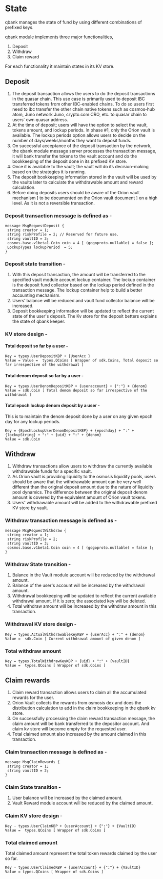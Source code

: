 # State

qbank manages the state of fund by using different combinations of prefixed keys.

qbank module implements three major functionalities,
1. Deposit 
2. Withdraw
3. Claim reward 

For each functionality it maintain states in its KV store. 

## Deposit 
1. The deposit transaction allows the users to do the deposit transactions in the quasar chain. This use case is primarily used to deposit IBC transferred tokens from other IBC-enabled chains. To do so users first need to ibc transfer the other chain native tokens such as cosmos-hub atom, Juno network Juno, crypto.com CRO, etc. to quasar chain to users' own quasar address.
2. At the time of deposit; users will have the option to select the vault, tokens amount, and lockup periods. In phase #1, only the Orion vault is available. The lockup periods option allows users to decide on the number of days/weeks/months they want to deposit funds. 
3. On successful acceptance of the deposit transaction by the network, the qbank module message server processes the transaction message, it will bank transfer the tokens to the vault account and do the bookkeeping of the deposit done in its prefixed KV store.
4. Once it is available to the vault; the vault will do its decision-making based on the strategies it is running. 
5. The deposit bookkeeping information stored in the vault will be used by the vaults later to calculate the withdrawable amount and reward calculation. 
6. Before doing deposits users should be aware of the Orion vault mechanism [ to be documented on the Orion vault document ] on a high level. As it is not a reversible transaction. 

### Deposit transaction message is defined as - 
```
message MsgRequestDeposit {
 string creator = 1;
 string riskProfile = 2; // Reserved for future use.
 string vaultID = 3;
 cosmos.base.v1beta1.Coin coin = 4 [ (gogoproto.nullable) = false ];
 LockupTypes lockupPeriod  = 5;
}
```

### Deposit state transition - 
1. With this deposit transaction, the amount will be transferred to the specified vault module account lockup container.  The lockup container is the deposit fund collector based on the lockup period defined in the transaction message. The lockup container help to build a better accounting mechanism. 
2. Users’ balance will be reduced and vault fund collector balance will be increased.
3. Deposit bookkeeping information will be updated to reflect the current state of the user's deposit.  The Kv store for the deposit betters explains the state of qbank keeper. 

### KV store design - 

#### Total deposit so far by a user - 
```
Key = types.UserDepositKBP + {UserAcc }
Value = Value =  types.QCoins [ Wrapper of sdk.Coins, Total deposit so far irrespective of the withdrawal ] 
```
#### Total denom deposit so far by a user -
```
Key = types.UserDenomDepositKBP + {useraccount} + {":"} + {denom}
Value = sdk.Coin [ Total denom deposit so far irrespective of the withdrawal ] 
```
#### Total epoch lockup denom deposit by a user - 
This is to maintain the denom deposit done by a user on any given epoch day for any lockup periods. 
```
Key = {EpochLockupUserDenomDepositKBP} + {epochday} + ":" + {lockupString} + ":" + {uid} + ":" + {denom}
Value = sdk.Coin 
```

## Withdraw 

1. Withdraw transactions allow users to withdraw the currently available withdrawable funds for a specific vault.
2. As Orion vault is providing liquidity to the osmosis liquidity pools, users should be aware that the withdrawable amount can be very well different than the original deposit amount due to the nature of liquidity pool dynamics. The difference between the original deposit denom amount is covered by the equivalent amount of Orion vault tokens.  
3. Users' withdrawable amount will be added to the withdrawable prefixed KV store by vault.

### Withdraw transaction message is defined as - 

```
message MsgRequestWithdraw {
 string creator = 1;
 string riskProfile = 2;
 string vaultID = 3;
 cosmos.base.v1beta1.Coin coin = 4 [ (gogoproto.nullable) = false ];
}
```

### Withdraw State transition - 
1. Balance in the Vault module account will be reduced by the withdrawal amount. 
2. Balance of the user's account will be increased by the withdrawal amount.
3. Withdrawal bookkeeping will be updated to reflect the current available withdrawal amount. If it is zero; the associated key will be deleted.
4. Total withdraw amount will be increased by the withdraw amount in this transaction.

### Withdrawal KV store design - 
```
Key = types.ActualWithdrawableKeyKBP + {userAcc} + ":" + {denom}
Value =  sdk.Coin [ Current withdrawal amount of given denom ] 
```

### Total withdraw amount
```
Key = types.TotalWithdrawKeyKBP + {uid} + ":" + {vaultID}
Value =  types.QCoins [ Wrapper of sdk.Coins ] 
```

## Claim rewards

1. Claim reward transaction allows users to claim all the accumulated rewards for the user.
2. Orion Vault collects the rewards from osmosis dex and does the distribution calculation to add in the claim bookkeeping in the qbank kv store.
3. On successfully processing the claim reward transaction message, the claim amount will be bank transferred to the depositor account. And claim kv store will become empty for the requested user.
4. Total claimed amount also increased by the amount claimed in this transaction.

### Claim transaction message is defined as - 

```
message MsgClaimRewards {
 string creator = 1;
 string vaultID = 2;
}
```

### Claim State transition - 
1. User balance will be increased by the claimed amount.
2. Vault Reward module account will be reduced by the claimed amount.

### Claim KV store design - 
``` 
Key - types.UserClaimKBP + {userAccount} + {":"} + {VaultID}
Value =  types.QCoins [ Wrapper of sdk.Coins ] 
```  

### Total claimed amount 
Total claimed amount represent the total token rewards claimed by the user so far.
```
Key - types.UserClaimedKBP + {userAccount} + {":"} + {VaultID}
Value = types.QCoins [ Wrapper of sdk.Coins ]
```